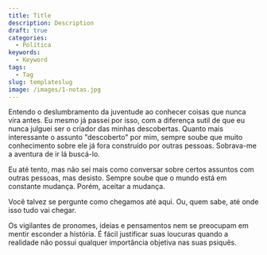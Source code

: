 ```yaml
---
title: Title
description: Description
draft: true
categories:
  - Política
keywords:
  - Keyword
tags:
  - Tag
slug: templateslug
image: /images/1-notas.jpg
---
```


Entendo o deslumbramento da juventude ao conhecer coisas que nunca vira antes. Eu mesmo já passei por isso, com a diferença sutil de que eu nunca julguei ser o criador das minhas descobertas. Quanto mais interessante o assunto "descoberto" por mim, sempre soube que muito conhecimento sobre ele já fora construído por outras pessoas. Sobrava-me a aventura de ir lá buscá-lo.

Eu até tento, mas não sei mais como conversar sobre certos assuntos com outras pessoas, mas desisto. Sempre soube que o mundo está em constante mudança. Porém, aceitar a mudança.

Você talvez se pergunte como chegamos até aqui. Ou, quem sabe, até onde isso tudo vai chegar.

Os vigilantes de pronomes, ideias e pensamentos nem se preocupam em mentir esconder a história. É fácil justificar suas loucuras quando a realidade não possui qualquer importância objetiva nas suas psiquês. 

